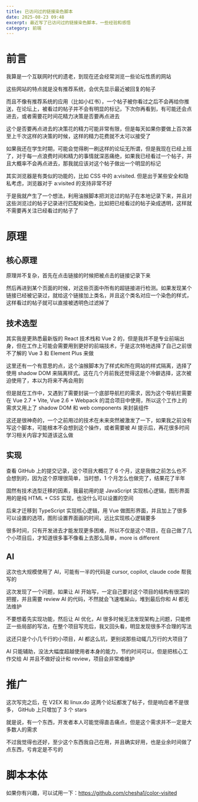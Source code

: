 ```yaml
---
title: 已访问过的链接染色脚本
date: 2025-08-23 09:48
excerpt: 最近写了已访问过的链接染色脚本，一些经验和感悟
category: 前端
---
```


# 前言
我算是一个互联网时代的遗老，到现在还会经常浏览一些论坛性质的网站

这些网站的特点就是没有推荐系统，会优先显示最近被回复的帖子

而且不像有推荐系统的应用（比如小红书），一个帖子被你看过之后不会再给你推送，在论坛上，被看过的帖子并不会有明显的标记，下次你再看到，有可能还会点进去，或者需要花时间花精力决策是否要再点进去

这个是否要再点进去的决策花的精力可能非常有限，但是每天如果你要做上百次甚至上千次这样的决策的时候，这样的精力花费就不太可以接受了

如果我还在学生时期，可能会觉得刷一刷这样的论坛无所谓，但是我现在已经上班了，对于每一点浪费时间和精力的事情就深恶痛绝，如果我已经看过一个帖子，并且大概率不会再点进去，那我就应该对这个帖子做出一个明显的标记

其实浏览器是有类似的功能的，比如 CSS 中的 a:visited. 但是出于某些安全和隐私考虑，浏览器对于 a:visited 的支持非常不好

于是我就产生了一个想法，利用油猴脚本把浏览过的帖子在本地记录下来，并且对这些浏览过的帖子记录进行匹配和染色，比如把已经看过的帖子染成透明，这样就不需要再关注已经看过的帖子了

# 原理
## 核心原理
原理并不复杂，首先在点击链接的时候把被点击的链接记录下来

然后再进到某个页面的时候，对这些页面中所有的超链接进行检测。如果发现某个链接已经被记录过，就给这个链接加上类名，并且这个类名对应一个染色的样式，这样看过的帖子就可以直接被透明色过滤掉了

## 技术选型
其实我是更熟悉最新版的 React 技术栈和 Vue 2 的，但是我并不是专业前端出身，但在工作上可能会需要用到更好的前端技术，于是这次特地选择了自己之前很不了解的 Vue 3 和 Element Plus 来做

这里还有一个有意思的点，这个油猴脚本为了样式和所在网站的样式隔离，选择了使用 shadow DOM 来隔离样式。这在几个月前我还觉得这是个冷僻选择，这次被迫使用了，本以为将来不再会用到

但是就在工作中，又遇到了需要封装一个底部导航栏的需求，因为这个导航栏需要在 Vue 2.7 + Vite, Vue 2.6 + Webpack 的混合项目中使用，所以这个工作上的需求又用上了 shadow DOM 和 web components 来封装组件

这还是很神奇的，一个之前用过的技术在未来突然被激发了一下，如果我之前没有写这个脚本，可能根本不会想到这个操作，或者需要被 AI 提示后，再花很多时间学习相关内容才知道该这么做

## 实现
查看 GitHub 上的提交记录，这个项目大概花了 6 个月，这是我做之前怎么也不会想到的，因为这个原理很简单，当时想，1 个月怎么也做完了，结果花了半年

固然有技术选型迁移的因素，我最初用的是 JavaScript 实现核心逻辑，图形界面用的是纯 HTML + CSS 实现，也没什么可以设置的空间

后来才迁移到 TypeScript 实现核心逻辑，用 Vue 做图形界面，并且加上了很多可以设置的选项，图形设置界面画的时间，远比实现核心逻辑要多

很多时间，只有开发进去才能发现更多困难，所以不仅是这个项目，在自己做了几个小项目后，才知道很多事不像看上去那么简单，more is different

## AI
这次也大规模使用了 AI，可能有一半的代码是 cursor, copilot, claude code 帮我写的

这次发现了一个问题，如果让 AI 开始写，一定自己要对这个项目的结构有很深的把握，并且需要 review AI 的代码，不然就会飞速堆屎山，堆到最后你和 AI 都无法维护

不要想着先实现功能，然后让 AI 优化，AI 很多时候无法发现架构上问题，只能修正一些局部的写法，在整个项目写完后，我又回头看，明显发现很多不合理的写法

这还只是个小几千行的小项目，AI 都这么坑，更别说那些动辄几万行的大项目了

AI 只能辅助，没法大幅度超越使用者本身的能力，节约时间可以，但是把核心工作交给 AI 并且不做好设计和 review，项目会非常难维护

# 推广
这次写完之后，在 V2EX 和 linux.do 这两个论坛都发了帖子，但是响应者不是很多， GitHub 上只增加了 3 个 stars

就是说，有一个东西，开发者本人可能觉得直击痛点，但是这个需求并不一定是大多数人的需求

不过我觉得也还好，至少这个东西我自己在用，并且确实好用，也是业余时间做了点东西，亏肯定是不亏的

# 脚本本体
如果你有兴趣，可以试用一下：https://github.com/chesha1/color-visited